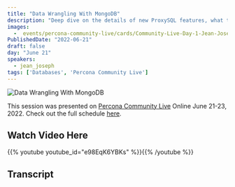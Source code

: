 ```yaml
---
title: "Data Wrangling With MongoDB"
description: "Deep dive on the details of new ProxySQL features, what they have to offer and how you can get the most out of them."
images:
  -  events/percona-community-live/cards/Community-Live-Day-1-Jean-Joseph.jpg
PublishedDate: "2022-06-21"
draft: false
day: "June 21"
speakers:
  - jean_joseph
tags: ['Databases', 'Percona Community Live']
---
```


![Data Wrangling With MongoDB](events/percona-community-live/cards/Community-Live-Day-1-Jean-Joseph.jpg)

This session was presented on [Percona Community Live](/events/percona-community-live-2022/) Online June 21-23, 2022. Check out the full schedule [here](/events/percona-community-live-2022/).


## Watch Video Here

{{% youtube youtube_id="e98EqK6YBKs" %}}{{% /youtube %}}

## Transcript

